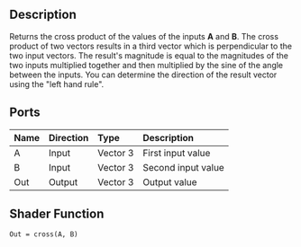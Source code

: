 ## Description

Returns the cross product of the values of the inputs **A** and **B**. The cross product of two vectors results in a third vector which is perpendicular to the two input vectors. The result's magnitude is equal to the magnitudes of the two inputs multiplied together and then multiplied by the sine of the angle between the inputs. You can determine the direction of the result vector using the "left hand rule".

## Ports

| Name        | Direction           | Type  | Description |
|:------------ |:-------------|:-----|:---|
| A      | Input | Vector 3 | First input value |
| B      | Input | Vector 3 | Second input value |
| Out | Output      |    Vector 3 | Output value |

## Shader Function

`Out = cross(A, B)`